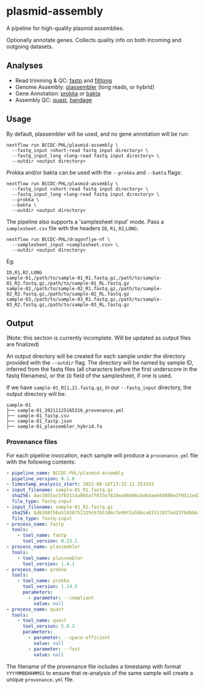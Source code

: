 # plasmid-assembly
A pipeline for high-quality plasmid assemblies.

Optionally annotate genes. Collects quality info on both incoming and outgoing datasets. 

## Analyses

* Read trimming & QC: [fastp](https://github.com/OpenGene/fastp) and [filtlong](https://github.com/rrwick/Filtlong)
* Genome Assembly: [plassembler](https://github.com/gbouras13/plassembler) (long reads, or hybrid)
* Gene Annotation: [prokka](https://github.com/tseemann/prokka) or [bakta](https://github.com/oschwengers/bakta)
* Assembly QC: [quast](https://github.com/ablab/quast), [bandage](https://github.com/rrwick/bandage)

## Usage

By default, plassembler will be used, and no gene annotation will be run:
```
nextflow run BCCDC-PHL/plasmid-assembly \
  --fastq_input <short-read fastq input directory> \
  --fastq_input_long <long-read fastq input directory> \
  --outdir <output directory>
```


Prokka and/or bakta can be used with the `--prokka` and `--bakta` flags:
```
nextflow run BCCDC-PHL/plasmid-assembly \
  --fastq_input <short-read fastq input directory> \
  --fastq_input_long <long-read fastq input directory> \
  --prokka \
  --bakta \
  --outdir <output directory>
```


The pipeline also supports a 'samplesheet input' mode. Pass a `samplesheet.csv` file with the headers `ID`, `R1`, `R2`,`LONG`:
```
nextflow run BCCDC-PHL/dragonflye-nf \
  --samplesheet_input <samplesheet.csv> \
  --outdir <output directory>
```

Eg:
```
ID,R1,R2,LONG
sample-01,/path/to/sample-01_R1.fastq.gz,/path/to/sample-01_R2.fastq.gz,/path/to/sample-01_RL.fastq.gz
sample-02,/path/to/sample-02_R1.fastq.gz,/path/to/sample-02_R2.fastq.gz,/path/to/sample-02_RL.fastq.gz
sample-03,/path/to/sample-03_R1.fastq.gz,/path/to/sample-03_R2.fastq.gz,/path/to/sample-03_RL.fastq.gz
```


## Output

(Note: this section is currently incomplete. Will be updated as output files are finalized)

An output directory will be created for each sample under the directory provided with the `--outdir` flag. The directory will be named by sample ID, inferred from
the fastq files (all characters before the first underscore in the fastq filenames), or the `ID` field of the samplesheet, if one is used.

If we have `sample-01_R{1,2}.fastq.gz`, in our `--fastq_input` directory, the output directory will be:

```
sample-01
├── sample-01_20211125165316_provenance.yml
├── sample-01_fastp.csv
├── sample-01_fastp.json
├── sample-01_plassembler_hybrid.fa

```

### Provenance files
For each pipeline invocation, each sample will produce a `provenance.yml` file with the following contents:

```yml
- pipeline_name: BCCDC-PHL/plasmid-assembly
  pipeline_version: 0.1.0
- timestamp_analysis_start: 2022-08-16T13:22:11.553143
- input_filename: sample-01_R1.fastq.gz
  sha256: 4ac3055ac5f03114a005aff033e7018ea98486cbebdae669880e3f0511ed21bb
  file_type: fastq-input
- input_filename: sample-01_R2.fastq.gz
  sha256: 8db388f56a51920752319c67b5308c7e99f2a566ca83311037a425f8d6bb1ecc
  file_type: fastq-input
- process_name: fastp
  tools:
    - tool_name: fastp
      tool_version: 0.23.1
- process_name: plassembler
  tools:
    - tool_name: plassembler
      tool_version: 1.4.1
- process_name: prokka
  tools:
    - tool_name: prokka
      tool_version: 1.14.5
      parameters:
        - parameter: --compliant
          value: null
- process_name: quast
  tools:
    - tool_name: quast
      tool_version: 5.0.2
      parameters:
        - parameter: --space-efficient
          value: null
        - parameter: --fast
          value: null
```

The filename of the provenance file includes a timestamp with format `YYYYMMDDHHMMSS` to ensure that re-analysis of the same sample will create a unique `provenance.yml` file.
